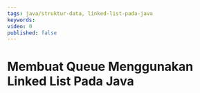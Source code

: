 ```yaml
---
tags: java/struktur-data, linked-list-pada-java
keywords: 
video: 0
published: false
---
```

# Membuat Queue Menggunakan Linked List Pada Java

